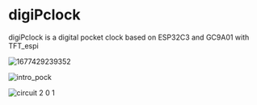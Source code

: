# digiPclock
digiPclock is a digital pocket clock based on ESP32C3 and GC9A01 with TFT_espi

![1677429239352](https://user-images.githubusercontent.com/59290454/221432257-28760b77-c963-4ed5-8330-7cbce8b4878f.jpeg)

![intro_pock](https://user-images.githubusercontent.com/59290454/221432265-f2b099ac-b7cf-4797-b62b-ad4f66e6c266.jpeg)

![circuit 2 0 1](https://github.com/vishalsoniindia/digiPclock/assets/59290454/4fc3fd6b-6f85-461f-b69a-9d8de1607d3e)

